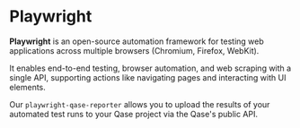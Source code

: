 # Playwright

**Playwright** is an open-source automation framework for testing web applications across multiple browsers (Chromium, Firefox, WebKit).

It enables end-to-end testing, browser automation, and web scraping with a single API, supporting actions like navigating pages and interacting with UI elements.

Our `playwright-qase-reporter` allows you to upload the results of your automated test runs to your Qase project via the Qase's public API.

